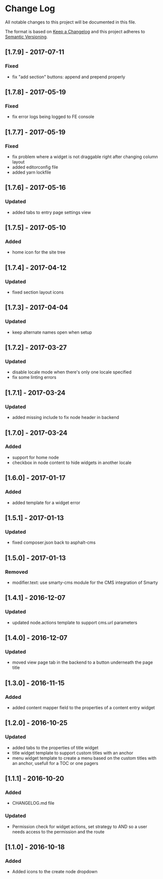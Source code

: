# Change Log
All notable changes to this project will be documented in this file.

The format is based on [Keep a Changelog](http://keepachangelog.com/)
and this project adheres to [Semantic Versioning](http://semver.org/).

## [1.7.9] - 2017-07-11
### Fixed
- fix "add section" buttons: append and prepend properly

## [1.7.8] - 2017-05-19
### Fixed
- fix error logs being logged to FE console

## [1.7.7] - 2017-05-19
### Fixed
- fix problem where a widget is not draggable right after changing column layout
- added editorconfig file
- added yarn lockfile

## [1.7.6] - 2017-05-16
### Updated
- added tabs to entry page settings view

## [1.7.5] - 2017-05-10
### Added
- home icon for the site tree

## [1.7.4] - 2017-04-12
### Updated
- fixed section layout icons

## [1.7.3] - 2017-04-04
### Updated
- keep alternate names open when setup

## [1.7.2] - 2017-03-27
### Updated
- disable locale mode when there's only one locale specified
- fix some linting errors

## [1.7.1] - 2017-03-24
### Updated
- added missing include to fix node header in backend

## [1.7.0] - 2017-03-24
### Added
- support for home node
- checkbox in node content to hide widgets in another locale

## [1.6.0] - 2017-01-17
### Added
- added template for a widget error

## [1.5.1] - 2017-01-13
### Updated
- fixed composer.json back to asphalt-cms

## [1.5.0] - 2017-01-13
### Removed
- modifier.text: use smarty-cms module for the CMS integration of Smarty

## [1.4.1] - 2016-12-07
### Updated
- updated node.actions template to support cms.url parameters

## [1.4.0] - 2016-12-07
### Updated
- moved view page tab in the backend to a button underneath the page title

## [1.3.0] - 2016-11-15
### Added
- added content mapper field to the properties of a content entry widget

## [1.2.0] - 2016-10-25
### Updated
- added tabs to the properties of title widget
- title widget template to support custom titles with an anchor
- menu widget template to create a menu based on the custom titles with an anchor, usefull for a TOC or one pagers

## [1.1.1] - 2016-10-20
### Added
- CHANGELOG.md file

### Updated
- Permission check for widget actions, set strategy to AND so a user needs access to the permission and the route

## [1.1.0] - 2016-10-18
### Added
- Added icons to the create node dropdown
